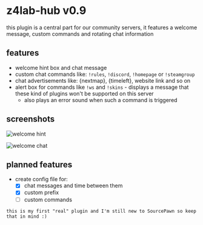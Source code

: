 # z4lab-hub v0.9

this plugin is a central part for our community servers, it features a welcome message, custom commands and rotating chat information

## features 
-   welcome hint box and chat message
-   custom chat commands like: `!rules`, `!discord`, `!homepage` or `!steamgroup`
-   chat advertisements like: {nextmap}, {timeleft}, website link and so on
-   alert box for commands like `!ws` and `!skins` - displays a message that these kind of plugins won't be supported on this server
    -   also plays an error sound when such a command is triggered

## screenshots

![welcome hint](https://z4lab.com/downloads/welcome-hint.jpg)

![welcome chat](https://z4lab.com/downloads/welcome-chat.jpg)

## planned features
-   create config file for:
    - [x] chat messages and time between them
    - [x] custom prefix
    - [ ] custom commands

```text
this is my first "real" plugin and I'm still new to SourcePawn so keep that in mind :)
```
